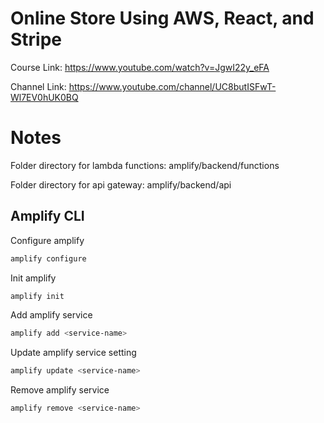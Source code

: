 # Online Store Using AWS, React, and Stripe

Course Link: https://www.youtube.com/watch?v=JgwI22y_eFA

Channel Link: https://www.youtube.com/channel/UC8butISFwT-Wl7EV0hUK0BQ

# Notes

Folder directory for lambda functions: amplify/backend/functions

Folder directory for api gateway: amplify/backend/api

## Amplify CLI

Configure amplify

```bash
amplify configure
```

Init amplify

```bash
amplify init
```

Add amplify service

```bash
amplify add <service-name>
```

Update amplify service setting

```bash
amplify update <service-name>
```

Remove amplify service

```bash
amplify remove <service-name>
```
